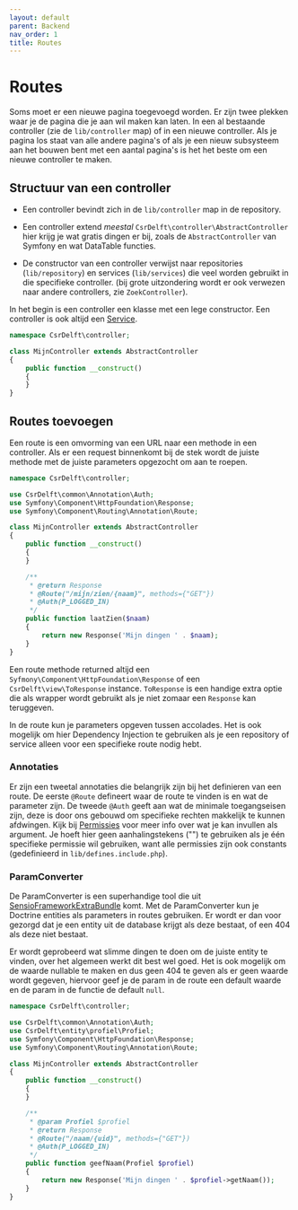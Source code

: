 ```yaml
---
layout: default
parent: Backend
nav_order: 1
title: Routes
---
```


# Routes

Soms moet er een nieuwe pagina toegevoegd worden. Er zijn twee plekken waar je de pagina die je aan wil maken kan laten. In een al bestaande controller (zie de `lib/controller` map) of in een nieuwe controller. Als je pagina los staat van alle andere pagina's of als je een nieuw subsysteem aan het bouwen bent met een aantal pagina's is het het beste om een nieuwe controller te maken.

## Structuur van een controller

- Een controller bevindt zich in de `lib/controller` map in de repository.

- Een controller extend _meestal_ `CsrDelft\controller\AbstractController` hier krijg je wat gratis dingen er bij, zoals de `AbstractController` van Symfony en wat DataTable functies.

- De constructor van een controller verwijst naar repositories (`lib/repository`) en services (`lib/services`) die veel worden gebruikt in die specifieke controller. (bij grote uitzondering wordt er ook verwezen naar andere controllers, zie `ZoekController`).

In het begin is een controller een klasse met een lege constructor. Een controller is ook altijd een [Service](services.md).

```php
namespace CsrDelft\controller;

class MijnController extends AbstractController
{
	public function __construct()
	{
	}
}
```

## Routes toevoegen

Een route is een omvorming van een URL naar een methode in een controller. Als er een request binnenkomt bij de stek wordt de juiste methode met de juiste parameters opgezocht om aan te roepen.

```php
namespace CsrDelft\controller;

use CsrDelft\common\Annotation\Auth;
use Symfony\Component\HttpFoundation\Response;
use Symfony\Component\Routing\Annotation\Route;

class MijnController extends AbstractController
{
	public function __construct()
	{
	}

	/**
	 * @return Response
	 * @Route("/mijn/zien/{naam}", methods={"GET"})
	 * @Auth(P_LOGGED_IN)
	 */
	public function laatZien($naam)
	{
		return new Response('Mijn dingen ' . $naam);
	}
}
```

Een route methode returned altijd een `Syfmony\Component\HttpFoundation\Response` of een `CsrDelft\view\ToResponse` instance. `ToResponse` is een handige extra optie die als wrapper wordt gebruikt als je niet zomaar een `Response` kan teruggeven.

In de route kun je parameters opgeven tussen accolades. Het is ook mogelijk om hier Dependency Injection te gebruiken als je een repository of service alleen voor een specifieke route nodig hebt.

### Annotaties

Er zijn een tweetal annotaties die belangrijk zijn bij het definieren van een route. De eerste `@Route` defineert waar de route te vinden is en wat de parameter zijn. De tweede `@Auth` geeft aan wat de minimale toegangseisen zijn, deze is door ons gebouwd om specifieke rechten makkelijk te kunnen afdwingen. Kijk bij [Permissies](permissies.md) voor meer info over wat je kan invullen als argument. Je hoeft hier geen aanhalingstekens ("") te gebruiken als je één specifieke permissie wil gebruiken, want alle permissies zijn ook constants (gedefinieerd in `lib/defines.include.php`).

### ParamConverter

De ParamConverter is een superhandige tool die uit [SensioFrameworkExtraBundle](https://symfony.com/doc/current/bundles/SensioFrameworkExtraBundle/annotations/converters.html) komt. Met de ParamConverter kun je Doctrine entities als parameters in routes gebruiken. Er wordt er dan voor gezorgd dat je een entity uit de database krijgt als deze bestaat, of een 404 als deze niet bestaat.

Er wordt geprobeerd wat slimme dingen te doen om de juiste entity te vinden, over het algemeen werkt dit best wel goed. Het is ook mogelijk om de waarde nullable te maken en dus geen 404 te geven als er geen waarde wordt gegeven, hiervoor geef je de param in de route een default waarde en de param in de functie de default `null`.

```php
namespace CsrDelft\controller;

use CsrDelft\common\Annotation\Auth;
use CsrDelft\entity\profiel\Profiel;
use Symfony\Component\HttpFoundation\Response;
use Symfony\Component\Routing\Annotation\Route;

class MijnController extends AbstractController
{
	public function __construct()
	{
	}

	/**
	 * @param Profiel $profiel
	 * @return Response
	 * @Route("/naam/{uid}", methods={"GET"})
	 * @Auth(P_LOGGED_IN)
	 */
	public function geefNaam(Profiel $profiel)
	{
		return new Response('Mijn dingen ' . $profiel->getNaam());
	}
}
```

```

```
